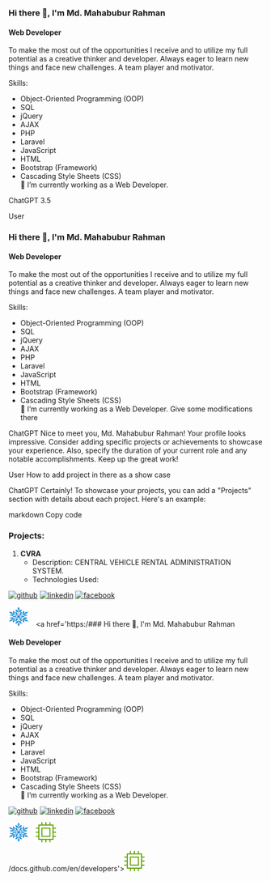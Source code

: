 ### Hi there 👋, I'm Md. Mahabubur Rahman
#### Web Developer
To make the most out of the opportunities I receive and to utilize my full potential as a creative
thinker and developer. Always eager to learn new things and face new challenges. A team player
and motivator.

Skills: 

- Object-Oriented Programming (OOP)
- SQL
- jQuery
- AJAX
- PHP
- Laravel
- JavaScript
- HTML
- Bootstrap (Framework)
- Cascading Style Sheets (CSS)<br>
<span class="currently-working">🔭 I’m currently working as a Web Developer.</span>


ChatGPT 3.5

User
### Hi there 👋, I'm Md. Mahabubur Rahman
#### Web Developer
To make the most out of the opportunities I receive and to utilize my full potential as a creative
thinker and developer. Always eager to learn new things and face new challenges. A team player
and motivator.

Skills: 

- Object-Oriented Programming (OOP)
- SQL
- jQuery
- AJAX
- PHP
- Laravel
- JavaScript
- HTML
- Bootstrap (Framework)
- Cascading Style Sheets (CSS)<br>
<span class="currently-working">🔭 I’m currently working as a Web Developer.</span>
Give some modifications there

ChatGPT
Nice to meet you, Md. Mahabubur Rahman! Your profile looks impressive. Consider adding specific projects or achievements to showcase your experience. Also, specify the duration of your current role and any notable accomplishments. Keep up the great work!




User
How to add project in there as a show case

ChatGPT
Certainly! To showcase your projects, you can add a "Projects" section with details about each project. Here's an example:

markdown
Copy code
### Projects:

1. **CVRA**
   - Description: CENTRAL VEHICLE RENTAL ADMINISTRATION SYSTEM.
   - Technologies Used: 


[<img src='https://cdn.jsdelivr.net/npm/simple-icons@3.0.1/icons/github.svg' alt='github' height='40'>](https://github.com/Mahabubmon)  [<img src='https://cdn.jsdelivr.net/npm/simple-icons@3.0.1/icons/linkedin.svg' alt='linkedin' height='40'>](https://www.linkedin.com/in/https://www.linkedin.com/in/md-mahabubur-rahman-2581201b7//)  [<img src='https://cdn.jsdelivr.net/npm/simple-icons@3.0.1/icons/facebook.svg' alt='facebook' height='40'>](https://www.facebook.com/https://www.facebook.com/mahabubrahoman.mon/)  

<a href='https://archiveprogram.github.com/'><img src='https://raw.githubusercontent.com/acervenky/animated-github-badges/master/assets/acbadge.gif' width='40' height='40'></a> <a href='https:/### Hi there 👋, I'm Md. Mahabubur Rahman
#### Web Developer
To make the most out of the opportunities I receive and to utilize my full potential as a creative
thinker and developer. Always eager to learn new things and face new challenges. A team player
and motivator.

Skills: 

- Object-Oriented Programming (OOP)
- SQL
- jQuery
- AJAX
- PHP
- Laravel
- JavaScript
- HTML
- Bootstrap (Framework)
- Cascading Style Sheets (CSS)<br>
<span class="currently-working">🔭 I’m currently working as a Web Developer.</span>


[<img src='https://cdn.jsdelivr.net/npm/simple-icons@3.0.1/icons/github.svg' alt='github' height='40'>](https://github.com/Mahabubmon)  [<img src='https://cdn.jsdelivr.net/npm/simple-icons@3.0.1/icons/linkedin.svg' alt='linkedin' height='40'>](https://www.linkedin.com/in/https://www.linkedin.com/in/md-mahabubur-rahman-2581201b7//)  [<img src='https://cdn.jsdelivr.net/npm/simple-icons@3.0.1/icons/facebook.svg' alt='facebook' height='40'>](https://www.facebook.com/https://www.facebook.com/mahabubrahoman.mon/)  

<a href='https://archiveprogram.github.com/'><img src='https://raw.githubusercontent.com/acervenky/animated-github-badges/master/assets/acbadge.gif' width='40' height='40'></a> <a href='https://docs.github.com/en/developers'><img src='https://raw.githubusercontent.com/acervenky/animated-github-badges/master/assets/devbadge.gif' width='40' height='40'></a> 

/docs.github.com/en/developers'><img src='https://raw.githubusercontent.com/acervenky/animated-github-badges/master/assets/devbadge.gif' width='40' height='40'></a> 

